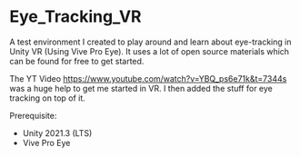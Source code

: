 # Eye_Tracking_VR
A test environment I created to play around and learn about eye-tracking in Unity VR (Using Vive Pro Eye). It uses a lot of open source materials which can be found for free to get started.

The YT Video https://www.youtube.com/watch?v=YBQ_ps6e71k&t=7344s was a huge help to get me started in VR. I then added the stuff for eye tracking on top of it.

Prerequisite:
- Unity 2021.3 (LTS)
- Vive Pro Eye
